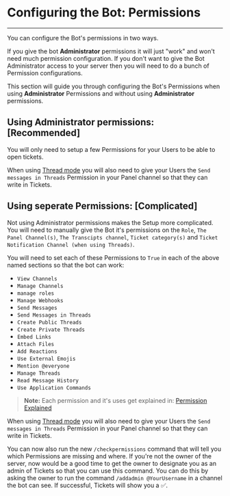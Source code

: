 # Configuring the Bot: Permissions
***

You can configure the Bot's permissions in two ways.

If you give the bot **Administrator** permissions it will just "work" and won't need much permission configuration.
If you don't want to give the Bot Administrator access to your server then you will need to do a bunch of Permission configurations.

This section will guide you through configuring the Bot's Permissions when using **Administrator** Permissions and without using **Administrator** permissions.


## Using Administrator permissions: **[Recommended]**

You will only need to setup a few Permissions for your Users to be able to open tickets.

When using [Thread mode](../dashboard/settings/thread-mode.md) you will also need to give your Users the `Send messages in Threads` Permission in your Panel channel so that they can write in Tickets.

## Using seperate Permissions: [Complicated]


Not using Administrator permissions makes the Setup more complicated. You will need to manually give the Bot it's permissions on the `Role`, `The Panel Channel(s)`, `The Transcipts channel`, `Ticket category(s)` and `Ticket Notification Channel (when using Threads)`.

You will need to set each of these Permissions to `True` in each of the above named sections so that the bot can work:

* `View Channels`
* `Manage Channels`
* `manage roles`
* `Manage Webhooks`
* `Send Messages`
* `Send Messages in Threads`
* `Create Public Threads`
* `Create Private Threads`
* `Embed Links`
* `Attach Files`
* `Add Reactions`
* `Use External Emojis`
* `Mention @everyone`
* `Manage Threads`
* `Read Message History`
* `Use Application Commands`

> **Note:** Each permission and it's uses get explained in: [Permission Explained](../miscellaneous/permissions-explained.md)

When using [Thread mode](../dashboard/settings/thread-mode.md) you will also need to give your Users the `Send messages in Threads` Permission in your Panel channel so that they can write in Tickets.

You can now also run the new `/checkpermissions` command that will tell you which Permissions are missing and where. If you're not the owner of the server, now would be a good time to get the owner to designate you as an admin of Tickets so that you can use this command. You can do this by asking the owner to run the command `/addadmin @YourUsername` in a channel the bot can see. If successful, Tickets will show you a ✅.